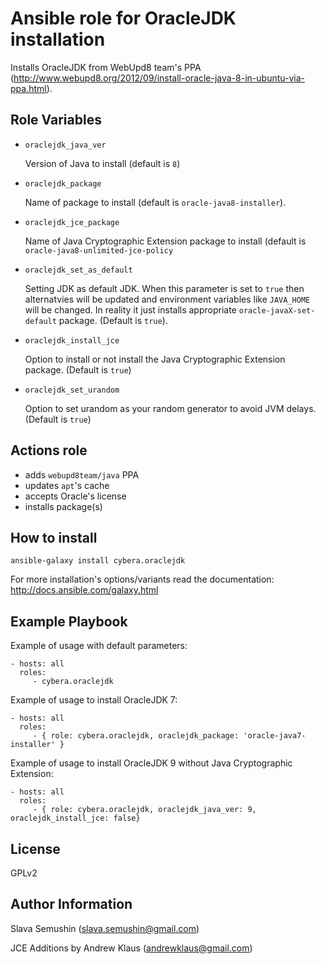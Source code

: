 Ansible role for OracleJDK installation
=======================================

Installs OracleJDK from WebUpd8 team's PPA (http://www.webupd8.org/2012/09/install-oracle-java-8-in-ubuntu-via-ppa.html).

Role Variables
--------------

* `oraclejdk_java_ver`

  Version of Java to install (default is `8`)

* `oraclejdk_package`

  Name of package to install (default is `oracle-java8-installer`).

* `oraclejdk_jce_package`

  Name of Java Cryptographic Extension package to install (default is `oracle-java8-unlimited-jce-policy`

* `oraclejdk_set_as_default`

  Setting JDK as default JDK. When this parameter is set to `true` then alternatvies will be updated
  and environment variables like `JAVA_HOME` will be changed. In reality it just installs
  appropriate `oracle-javaX-set-default` package. (Default is `true`).

* `oraclejdk_install_jce`

  Option to install or not install the Java Cryptographic Extension package. (Default is `true`)

* `oraclejdk_set_urandom`

  Option to set urandom as your random generator to avoid JVM delays. (Default is `true`)

Actions role
------------

* adds `webupd8team/java` PPA
* updates `apt`'s cache
* accepts Oracle's license
* installs package(s)

How to install
--------------

    ansible-galaxy install cybera.oraclejdk

For more installation's options/variants read the documentation: http://docs.ansible.com/galaxy.html

Example Playbook
----------------

Example of usage with default parameters:

    - hosts: all
      roles:
         - cybera.oraclejdk

Example of usage to install OracleJDK 7:

    - hosts: all
      roles:
         - { role: cybera.oraclejdk, oraclejdk_package: 'oracle-java7-installer' }

Example of usage to install OracleJDK 9 without Java Cryptographic Extension:

    - hosts: all
      roles:
         - { role: cybera.oraclejdk, oraclejdk_java_ver: 9, oraclejdk_install_jce: false}

License
-------

GPLv2

Author Information
------------------

Slava Semushin (slava.semushin@gmail.com)

JCE Additions by Andrew Klaus (andrewklaus@gmail.com)
